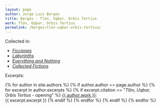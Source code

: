 ```yaml
---
layout: page
author: Jorge Luis Borges
title: Borges - Tlön, Uqbar, Orbis Tertius
work: Tlön, Uqbar, Orbis Tertius
permalink: /borges/tlon-uqbar-orbis-tertius/
---
```


Collected in:

* [_Ficciones_](ficciones)
* [_Labyrinths_](labyrinths) 
* [_Everything and Nothing_](everything-and-nothing)
* [_Collected Fictions_](collected-fictions)

Excerpts:

{% for author in site.authors %}
{% if author.author == page.author %}
{% for excerpt in author.excerpts %}
{% if excerpt.citation == "_Tlön, Uqbar, Orbis Tertius_ - opening" %}
<a href="{{ author.permalink }}">{{ author.work }}</a>:<br/>
{{ excerpt.excerpt }}
{% endif %}
{% endfor %}
{% endif %}
{% endfor %}
